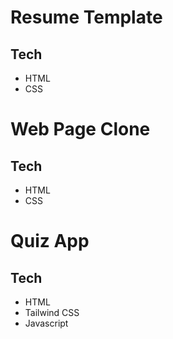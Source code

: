 # Resume Template
## Tech
- HTML
- CSS

# Web Page Clone
## Tech
- HTML
- CSS

# Quiz App
## Tech
- HTML
- Tailwind CSS
- Javascript